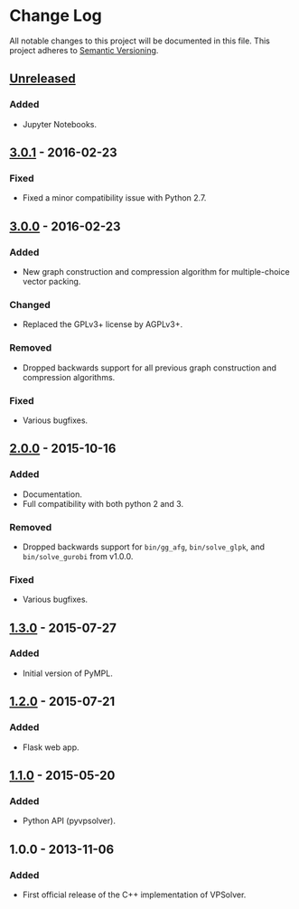 # Change Log
All notable changes to this project will be documented in this file.
This project adheres to [Semantic Versioning](http://semver.org/).

## [Unreleased]

### Added
- Jupyter Notebooks.


## [3.0.1] - 2016-02-23

### Fixed
- Fixed a minor compatibility issue with Python 2.7.


## [3.0.0] - 2016-02-23

### Added
- New graph construction and compression algorithm for multiple-choice vector packing.

### Changed
- Replaced the GPLv3+ license by AGPLv3+.

### Removed
- Dropped backwards support for all previous graph construction and compression algorithms.

### Fixed
- Various bugfixes.


## [2.0.0] - 2015-10-16

### Added
- Documentation.
- Full compatibility with both python 2 and 3.

### Removed
- Dropped backwards support for `bin/gg_afg`, `bin/solve_glpk`, and `bin/solve_gurobi` from v1.0.0.

### Fixed
- Various bugfixes.

## [1.3.0] - 2015-07-27

### Added
- Initial version of PyMPL.


## [1.2.0] - 2015-07-21

### Added
- Flask web app.


## [1.1.0] - 2015-05-20

### Added
- Python API (pyvpsolver).


## 1.0.0 - 2013-11-06

### Added
- First official release of the C++ implementation of VPSolver.

[Unreleased]: https://github.com/fdabrandao/vpsolver/compare/v3.0.1...H
[3.0.1]: https://github.com/fdabrandao/vpsolver/compare/v3.0.0...v3.0.1
[3.0.0]: https://github.com/fdabrandao/vpsolver/compare/v2.0.0...v3.0.0
[2.0.0]: https://github.com/fdabrandao/vpsolver/compare/v1.3.0...v2.0.0
[1.3.0]: https://github.com/fdabrandao/vpsolver/compare/v1.2.0...v1.3.0
[1.2.0]: https://github.com/fdabrandao/vpsolver/compare/v1.1.0...v1.2.0
[1.1.0]: https://github.com/fdabrandao/vpsolver/compare/v1.0.0...v1.1.0

